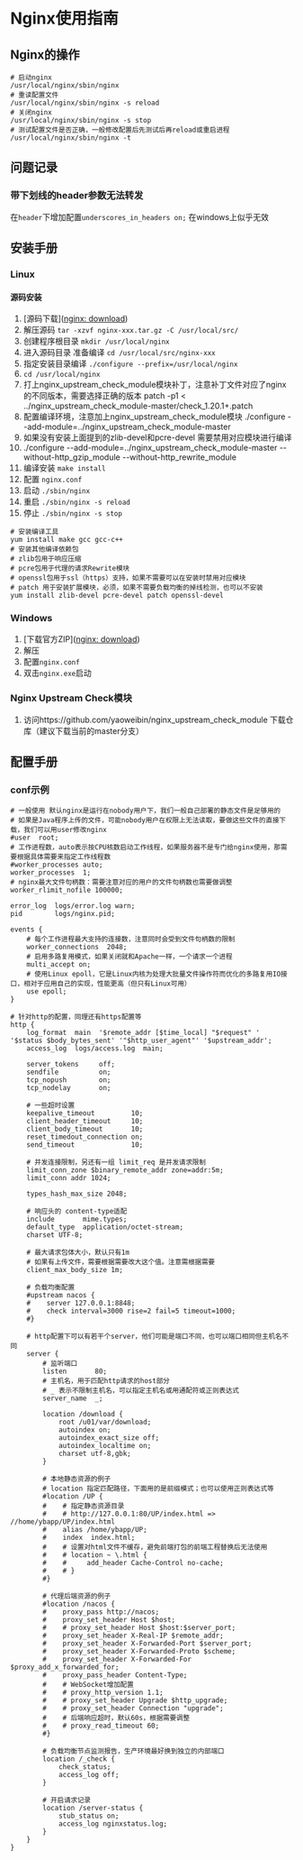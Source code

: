 # Nginx使用指南

## Nginx的操作
```shell
# 启动nginx
/usr/local/nginx/sbin/nginx
# 重读配置文件
/usr/local/nginx/sbin/nginx -s reload
# 关闭nginx
/usr/local/nginx/sbin/nginx -s stop
# 测试配置文件是否正确，一般修改配置后先测试后再reload或重启进程
/usr/local/nginx/sbin/nginx -t
```

## 问题记录

### 带下划线的header参数无法转发

在`header`下增加配置`underscores_in_headers on;` 在windows上似乎无效

## 安装手册

### Linux

#### 源码安装

1. [源码下载]([nginx: download](http://nginx.org/en/download.html))
2. 解压源码 `tar -xzvf nginx-xxx.tar.gz -C /usr/local/src/`
3. 创建程序根目录 `mkdir /usr/local/nginx`
4. 进入源码目录 准备编译 `cd /usr/local/src/nginx-xxx`
5. 指定安装目录编译 `./configure --prefix=/usr/local/nginx`
6. `cd /usr/local/nginx`
6. 打上nginx_upstream_check_module模块补丁，注意补丁文件对应了nginx的不同版本，需要选择正确的版本
patch -p1 < ../nginx_upstream_check_module-master/check_1.20.1+.patch
6. 配置编译环境，注意加上nginx_upstream_check_module模块
./configure --add-module=../nginx_upstream_check_module-master
6. 如果没有安装上面提到的zlib-devel和pcre-devel 需要禁用对应模块进行编译
6. ./configure --add-module=../nginx_upstream_check_module-master --without-http_gzip_module --without-http_rewrite_module
7. 编译安装 `make install`
8. 配置 `nginx.conf`
9. 启动 `./sbin/nginx`
10. 重启 `./sbin/nginx -s reload`
11. 停止 `./sbin/nginx -s stop`

```shell
# 安装编译工具
yum install make gcc gcc-c++
# 安装其他编译依赖包
# zlib包用于响应压缩
# pcre包用于代理的请求Rewrite模块
# openssl包用于ssl（https）支持，如果不需要可以在安装时禁用对应模块
# patch 用于安装扩展模块，必须，如果不需要负载均衡的掉线检测，也可以不安装
yum install zlib-devel pcre-devel patch openssl-devel
```

### Windows

1. [下载官方ZIP]([nginx: download](http://nginx.org/en/download.html))
2. 解压
3. 配置`nginx.conf`
4. 双击`nginx.exe`启动

### Nginx Upstream Check模块
1. 访问https://github.com/yaoweibin/nginx_upstream_check_module 下载仓库（建议下载当前的master分支）

## 配置手册

### conf示例

```nginx
# 一般使用 默认nginx是运行在nobody用户下，我们一般自己部署的静态文件是足够用的
# 如果是Java程序上传的文件，可能nobody用户在权限上无法读取，要做这些文件的直接下载，我们可以用user修改nginx
#user  root;
# 工作进程数，auto表示按CPU核数启动工作线程，如果服务器不是专门给nginx使用，那需要根据具体需要来指定工作线程数
#worker_processes auto;
worker_processes  1;
# nginx最大文件句柄数：需要注意对应的用户的文件句柄数也需要做调整
worker_rlimit_nofile 100000;

error_log  logs/error.log warn;
pid        logs/nginx.pid;

events {
    # 每个工作进程最大支持的连接数，注意同时会受到文件句柄数的限制
    worker_connections  2048;
    # 启用多路复用模式，如果关闭就和Apache一样，一个请求一个进程
    multi_accept on;
    # 使用Linux epoll，它是Linux内核为处理大批量文件操作符而优化的多路复用IO接口，相对于应用自己的实现，性能更高（但只有Linux可用）
    use epoll;
}

# 针对http的配置，同理还有https配置等
http {
    log_format  main  '$remote_addr [$time_local] "$request" ' '$status $body_bytes_sent' '"$http_user_agent"' '$upstream_addr';
    access_log  logs/access.log  main;

    server_tokens     off;
    sendfile          on;
    tcp_nopush        on;
    tcp_nodelay       on;

    # 一些超时设置
    keepalive_timeout         10;
    client_header_timeout     10;
    client_body_timeout       10;
    reset_timedout_connection on;
    send_timeout              10;

    # 并发连接限制，另还有一组 limit_req 是并发请求限制
    limit_conn_zone $binary_remote_addr zone=addr:5m;
    limit_conn addr 1024;

    types_hash_max_size 2048;

    # 响应头的 content-type适配
    include       mime.types;
    default_type  application/octet-stream;
    charset UTF-8;

    # 最大请求包体大小，默认只有1m
    # 如果有上传文件，需要根据需要改大这个值。注意需根据需要
    client_max_body_size 1m;

    # 负载均衡配置
    #upstream nacos {
    #    server 127.0.0.1:8848;
    #    check interval=3000 rise=2 fail=5 timeout=1000;
    #}

    # http配置下可以有若干个server，他们可能是端口不同，也可以端口相同但主机名不同
    server {
        # 监听端口
        listen       80;
        # 主机名，用于匹配http请求的host部分
        # _ 表示不限制主机名，可以指定主机名或用通配符或正则表达式
        server_name  _;
        
        location /download {
            root /u01/var/download;
            autoindex on;
            autoindex_exact_size off;
            autoindex_localtime on;
            charset utf-8,gbk;
        }

        # 本地静态资源的例子
        # location 指定匹配路径，下面用的是前缀模式；也可以使用正则表达式等
        #location /UP {
        #    # 指定静态资源目录
        #    # http://127.0.0.1:80/UP/index.html => //home/ybapp/UP/index.html
        #    alias /home/ybapp/UP;
        #    index  index.html;
        #    # 设置对html文件不缓存，避免前端打包的前端工程替换后无法使用
        #    # location ~ \.html {
        #    #     add_header Cache-Control no-cache;
        #    # }
        #}

        # 代理后端资源的例子
        #location /nacos {
        #    proxy_pass http://nacos;
        #    proxy_set_header Host $host;
        #    # proxy_set_header Host $host:$server_port;
        #    proxy_set_header X-Real-IP $remote_addr;
        #    proxy_set_header X-Forwarded-Port $server_port;
        #    proxy_set_header X-Forwarded-Proto $scheme;
        #    proxy_set_header X-Forwarded-For $proxy_add_x_forwarded_for;
        #    proxy_pass_header Content-Type;
        #    # WebSocket增加配置
        #    # proxy_http_version 1.1;
        #    # proxy_set_header Upgrade $http_upgrade;
        #    # proxy_set_header Connection "upgrade";
        #    # 后端响应超时，默认60s，根据需要调整
        #    # proxy_read_timeout 60;
        #}

        # 负载均衡节点监测报告，生产环境最好换到独立的内部端口
        location /_check {
            check_status;
            access_log off;
        }
        
        # 开启请求记录
        location /server-status {
            stub_status on;
            access_log nginxstatus.log;
        }
    }
}
```

